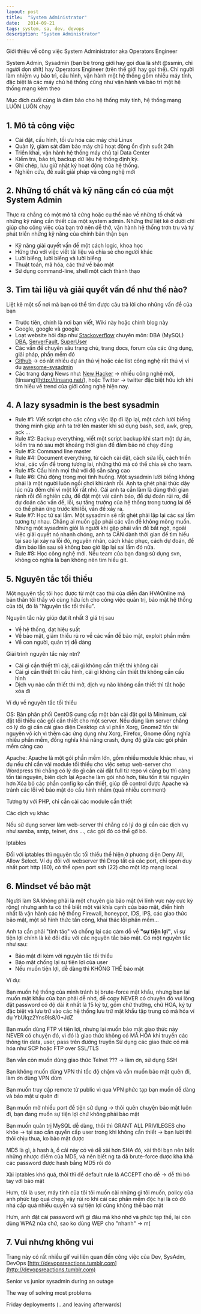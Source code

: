 ```yaml
---
layout: post
title:  "System Administrator"
date:   2014-09-21
tags: system, sa, dev, devops
description: "System Administrator"
---
```


Giới thiệu về công việc System Administrator aka Operators Engineer

System Admin, Sysadmin (bạn bè trong giới hay gọi đùa là sh!t @ssmin, chỉ người
dọn sh!t) hay Operators Engineer (trên thế giới hay gọi thế). Chỉ người làm 
nhiệm vụ bảo trì, cấu hình, vận hành một hệ thống gồm nhiều máy tính, đặc biệt
là các máy chủ hệ thống cũng như vận hành và bảo trì một hệ thống mạng kèm theo

Mục đích cuối cùng là đảm bảo cho hệ thống máy tính, hệ thống mạng LUÔN LUÔN chạy

## 1. Mô tả công việc

* Cài đặt, cấu hình, tối ưu hóa các máy chủ Linux
* Quản lý, giám sát đảm bảo máy chủ hoạt động ổn định suốt 24h
* Triển khai, vận hành hệ thống máy chủ tại Data Center
* Kiểm tra, bảo trì, backup dữ liệu hệ thống định kỳ.
* Ghi chép, lưu giữ nhật ký hoạt động của hệ thống.
* Nghiên cứu, đề xuất giải pháp và công nghệ mới

## 2. Những tố chất và kỹ năng cần có của một System Admin

Thực ra chẳng có một mô tả cứng hoặc cụ thể nào về những tố chất và những kỹ 
năng cần thiết của một system admin. Những thứ liệt kê ở dưới chỉ giúp cho công
việc của bạn trở nên dễ thở, vận hành hệ thống trơn tru và tự phát triển những
kỹ năng của chính bản thận bạn

* Kỹ năng giải quyết vấn đề một cách logic, khoa học
* Hứng thú với việc viết tài liệu và chia sẻ cho người khác
* Lười biếng, lười biếng và lười biếng
* Thuật toán, mã hóa, các thứ về bảo mật
* Sử dụng command-line, shell một cách thành thạo

## 3. Tìm tài liệu và giải quyết vấn đề như thế nào?

Liệt kê một số nơi mà bạn có thể tìm được câu trả lời cho những vấn đề của bạn

* Trước tiên, chính là nơi bạn viết, Wiki này hoặc chính blog này 
* Google, google và google
* Loạt website hỏi đáp như [Stackoverflow](http://stackoverflow.com) chuyên
môn: DBA (MySQL) [DBA](http://dba.stackexchange.com), [ServerFault](http://serverfault.com), 
[SuperUser](http://superuser.com)
* Các vấn đề chuyên sâu  trang chủ, trang docs, forum của các ứng dụng, giải
pháp, phần mềm đó
* [Github](http://github.com) -> có rất nhiều dự án thú vị hoặc
các list công nghệ rất thú vị ví dụ [awesome-sysadmin](https://github.com/kahun/awesome-sysadmin)
* Các trang dạng News như: [New Hacker](https://news.ycombinator.com/)
-> nhiều công nghệ mới, (tinsang)[http://tinsang.net/), hoặc Twitter -> twitter đặc biệt hữu ích 
khi tìm hiểu về trend của giới công nghệ hiện nay.

## 4. A lazy sysadmin is the best sysadmin

* Rule #1: Viết script cho các công việc lặp đi lặp lại, một cách lười biếng 
thông minh giúp anh ta trở lên master khi sử dụng bash, sed, awk, grep, ack …
* Rule #2: Backup everything, viết một script backup khi start một dự án, kiểm
tra nó sau một khoảng thời gian để đảm bảo nó chạy đúng
* Rule #3: Command line master
* Rule #4: Document everything, từ cách cài đặt, cách sửa lỗi, cách triển khai,
các vấn đề trong tương lai, những thứ mà có thể chia sẻ cho team.
* Rule #5: Cấu hình mọi thứ với độ sẵn sàng cao
* Rule #6: Chủ động trong mọi tình huống. Một sysadmin lười biếng không phải là
một người luôn ngồi chơi khi rảnh rỗi. Anh ta ghét phải thức dậy lúc nửa đêm chỉ 
vì một lỗi rất nhỏ. Cái anh ta cần làm là dùng thời gian rảnh rỗi để nghiên cứu, 
để đặt một vài cảnh báo, để dự đoán rủi ro, để dự đoán các vấn đề, lỗi, sự tăng 
trưởng của hệ thống trong tương lai để có thể phản ứng trước khi lỗi, vấn đề xảy
ra.
* Rule #7: Học từ sai lầm. Một sysadmin sẽ rất ghét phải lặp lại các sai lầm tương
tự nhau. Chẳng ai muốn gặp phải các vấn đề không mông muốn. Nhưng một sysadmin giỏi
là người khi gặp phải vấn đề bất ngờ, ngoài việc giải quyết nó nhanh chóng, anh ta
CÂN dành thời gian để tìm hiểu tại sao lại xảy ra lỗi đó, nguyên nhân, cách khác phục,
cách dự đoán, để đảm bảo lần sau sẽ không bao giờ lặp lại sai lầm đó nữa.
* Rule #8: Học công nghệ mới. Nếu team của bạn đang sử dụng svn, không có nghĩa là bạn
không nên tìm hiểu git.

## 5. Nguyên tắc tối thiểu

Một nguyên tắc tôi học được từ một cao thủ của diễn đàn HVAOnline mà bản thân tôi thấy vô cùng hữu ích cho công việc quản trị, bảo mật hệ thống của tôi, đó là "Nguyên tắc tối thiểu".

Nguyên tắc này giúp đạt ít nhất 3 giá trị sau

* Về hệ thống, đạt hiệu suất
* Về bảo mật, giảm thiểu rủ ro về các vấn đề bảo mật, exploit phần mềm
* Về con người, quản trị dễ dàng

Giải trình nguyên tắc này ntn?

* Cái gì cần thiết thì cài, cái gì không cần thiết thì không cài
* Cài gì cần thiết thì cấu hình, cái gì không cần thiết thì không cần cấu hình
* Dịch vụ nào cần thiết thì mở, dịch vụ nào không cần thiết thì tắt hoặc xóa đi

Ví dụ về nguyên tắc tối thiểu

OS: Bản phân phối CentOS cung cấp một bản cài đặt gọi là Minimum, cài đặt tối thiểu các gói cần thiết cho một server. Nếu dùng làm server chẳng có lý do gì cần cài giao diện Desktop cả vì phần Xorg, Gnome2 tốn tài nguyên vô ích  vì thêm các ứng dụng như Xorg, Firefox, Gnome đồng nghĩa nhiều phần mềm, đồng nghĩa khả năng crash, đụng độ giữa các gói phần mềm càng cao

Apache: Apache là một gói phần mềm lớn, gồm nhiều module khác nhau, ví dụ nếu chỉ cần vài module tối thiểu cho việc setup web-server cho Wordpress thì chẳng có lý do gì cần cài đặt full từ repo vì càng bự thì càng tốn tài nguyên, biên dịch lại Apache làm gói nhỏ hơn, tiêu tốn ít tài nguyên hơn  Xóa bỏ các phần config ko cần thiết, giúp dễ control được Apache và tránh các lỗi về bảo mật do cấu hình nhầm (quá nhiều comment)

Tương tự với PHP, chỉ cần cài các module cần thiết

Các dịch vụ khác

Nếu sử dụng server làm web-server thì chẳng có lý do gì cần các dịch vụ như samba, smtp, telnet, dns …, các gói đó có thể gỡ bỏ.

Iptables

Đối với iptables thì nguyên tắc tối thiểu thể hiện ở phương diện Deny All, Allow Select. Ví dụ đối với webserver thì Drop tất cả các port, chỉ open duy nhất port http (80), có thể open port ssh (22) cho một lớp mạng local.

## 6. Mindset về bảo mật

Người làm SA không phải là một chuyên gia bảo mật (vì lĩnh vực này cực kỳ rộng) nhưng anh ta có thể biết một vài khía cạnh của bảo mật, điển hình nhất là vận hành các hệ thống Firewall, honeypot, IDS, IPS, các giao thức bảo mật, một số hình thức tấn công, khai thác lỗi phần mềm…

Anh ta cần phải "tỉnh táo" và chống lại các cám dỗ về __"sự tiện lợi"__, vì sự tiện lợi chính là kẻ đối đầu với các nguyên tắc bảo mật. Có một nguyên tắc như sau:

* Bảo mật đi kèm với nguyên tắc tối thiểu
* Bảo mật chống lại sự tiện lợi của user
* Nếu muốn tiện lợi, dễ dàng thì KHÔNG THỂ bảo mật

Ví dụ:

Bạn muốn hệ thống của mình tránh bị brute-force mật khẩu, nhưng bạn lại muốn mật khẩu của bạn phải dễ nhớ, dễ copy  NEVER có chuyện đó  vui lòng đặt password có độ dài ít nhất là 15 ký tự, gồm chữ thường, chữ HOA, ký tự đặc biệt và lưu trữ vào các hệ thống lưu trữ mật khẩu tập trung có mã hóa  ví dụ <color red>YbUlqz2Yns9ls8/0+JdZ</color>

Bạn muốn dùng FTP vì tiện lợi, nhưng lại muốn bảo mật giao thức này  NEVER có chuyện đó, vì đó là giao thức không có MÃ HÓA khi truyền các thông tin data, user, pass trên đường truyền  Sử dụng các giao thức có mã hóa như SCP hoặc FTP over SSL/TLS

Bạn vẫn còn muốn dùng giao thức Telnet ??? → làm ơn, sử dụng SSH

Bạn không muốn dùng VPN thì tốc độ chậm và vẫn muốn bảo mật  quên đi, làm ơn dùng VPN dùm

Bạn muốn truy cập remote từ public vì qua VPN phức tạp  bạn muốn dễ dàng và bảo mật ư  quên đi

Bạn muốn mở nhiều port để tiện sử dụng → thôi quên chuyện bảo mật luôn đi, bạn đang muốn sự tiện lợi chứ không phải bảo mật

Bạn muốn quản trị MySQL dễ dàng, thôi thì GRANT ALL PRIVILEGES cho khỏe → tại sao cần quyền cấp user trong khi không cần thiết → bạn lười thì thôi chịu thua, ko bảo mật được

MD5 là gì, à hash à, ồ cái này có vẻ dễ xài hơn SHA đó, xài thôi  bạn nên biết những nhược điểm của MD5, và nên biết ng ta đã brute-force được kha khá các password được hash bằng MD5 rồi đó

Xài iptables khó quá, thôi thì để default rule là ACCEPT cho dễ → dễ thì bó tay với bảo mật

Hưm, tôi là user, máy tính của tôi tôi muốn cài những gì tôi muốn, policy của anh phức tạp quá  chẹp, vậy rủi ro khi cài các phần mềm độc hại là có đó nhá  cấp quá nhiều quyền và sự tiện lợi cũng không thể bảo mật

Hưm, anh đặt cái password wifi gì đâu mà khó nhớ và phức tạp thế, lại còn dùng WPA2 nữa chứ, sao ko dùng WEP cho "nhanh" → m(

## 7. Vui nhưng không vui

Trang này có rất nhiều gif vui liên quan đến công việc của Dev, SysAdm, DevOps [http://devopsreactions.tumblr.com](http://devopsreactions.tumblr.com)

Senior vs junior sysadmin during an outage



The way of solving most problems 


Friday deployments (…and leaving afterwards) 